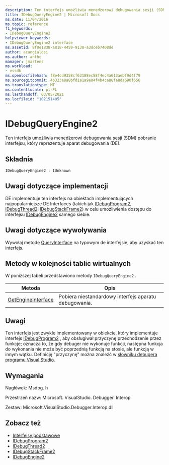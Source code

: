 ```yaml
---
description: Ten interfejs umożliwia menedżerowi debugowania sesji (SDM) pobranie interfejsu, który reprezentuje aparat debugowania (DE).
title: IDebugQueryEngine2 | Microsoft Docs
ms.date: 11/04/2016
ms.topic: reference
f1_keywords:
- IDebugQueryEngine2
helpviewer_keywords:
- IDebugQueryEngine2 interface
ms.assetid: 8f0e1838-a818-4459-9138-a3dceb7408de
author: acangialosi
ms.author: anthc
manager: jmartens
ms.workload:
- vssdk
ms.openlocfilehash: f8e4cd9358cf63188ec88f4ec4a613aebf9d4f79
ms.sourcegitcommit: 4b323a8a8bfd1a1a9e84f4b4ca88fa8da690f656
ms.translationtype: MT
ms.contentlocale: pl-PL
ms.lasthandoff: 03/05/2021
ms.locfileid: "102151405"
---
```

# <a name="idebugqueryengine2"></a>IDebugQueryEngine2
Ten interfejs umożliwia menedżerowi debugowania sesji (SDM) pobranie interfejsu, który reprezentuje aparat debugowania (DE).

## <a name="syntax"></a>Składnia

```
IDebugQueryEngine2 : IUnknown
```

## <a name="notes-for-implementers"></a>Uwagi dotyczące implementacji
 DE implementuje ten interfejs na obiektach implementujących najpopularniejsze DE Interfaces (takich jak [IDebugProgram2](../../../extensibility/debugger/reference/idebugprogram2.md), [IDebugThread2](../../../extensibility/debugger/reference/idebugthread2.md)i [IDebugStackFrame2](../../../extensibility/debugger/reference/idebugstackframe2.md)) w celu umożliwienia dostępu do interfejsu [IDebugEngine2](../../../extensibility/debugger/reference/idebugengine2.md) samego siebie.

## <a name="notes-for-callers"></a>Uwagi dotyczące wywoływania
 Wywołaj metodę [QueryInterface](/cpp/atl/queryinterface) na typowym de interfejsie, aby uzyskać ten interfejs.

## <a name="methods-in-vtable-order"></a>Metody w kolejności tablic wirtualnych
 W poniższej tabeli przedstawiono metody `IDebugQueryEngine2` .

|Metoda|Opis|
|------------|-----------------|
|[GetEngineInterface](../../../extensibility/debugger/reference/idebugqueryengine2-getengineinterface.md)|Pobiera niestandardowy interfejs aparatu debugowania.|

## <a name="remarks"></a>Uwagi
 Ten interfejs jest zwykle implementowany w obiekcie, który implementuje interfejs [IDebugProgram2](../../../extensibility/debugger/reference/idebugprogram2.md) , aby obsługiwał przyczynę przechodzenie przez funkcje; oznacza to, że gdy debuger nie wykonuje funkcji, następna funkcja do wykonania nie może być poprzednią funkcją na stosie, ale funkcją w innym wątku. Definicję "przyczynę" można znaleźć w [słowniku debugera programu Visual Studio](../../../extensibility/debugger/reference/visual-studio-debugger-glossary.md).

## <a name="requirements"></a>Wymagania
 Nagłówek: Msdbg. h

 Przestrzeń nazw: Microsoft. VisualStudio. Debugger. Interop

 Zestaw: Microsoft.VisualStudio.Debugger.Interop.dll

## <a name="see-also"></a>Zobacz też
- [Interfejsy podstawowe](../../../extensibility/debugger/reference/core-interfaces.md)
- [IDebugProgram2](../../../extensibility/debugger/reference/idebugprogram2.md)
- [IDebugThread2](../../../extensibility/debugger/reference/idebugthread2.md)
- [IDebugStackFrame2](../../../extensibility/debugger/reference/idebugstackframe2.md)
- [IDebugEngine2](../../../extensibility/debugger/reference/idebugengine2.md)
